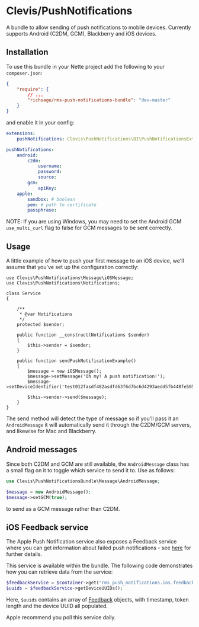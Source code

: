 # Clevis/PushNotifications

A bundle to allow sending of push notifications to mobile devices.  Currently supports Android (C2DM, GCM), Blackberry and iOS devices.

## Installation

To use this bundle in your Nette project add the following to your `composer.json`:

```json
{
    "require": {
        // ...
        "richsage/rms-push-notifications-bundle": "dev-master"
    }
}
```

and enable it in your config:

```yml
extensions:
	pushNotifications: Clevis\PushNotifications\DI\PushNotificationsExtension

pushNotifications:
    android:
        c2dm:
            username:
            password:
            source:
        gcm:
            apiKey:
    apple:
        sandbox: # boolean
        pem: # path to certificate
        passphrase:
```


NOTE: If you are using Windows, you may need to set the Android GCM `use_multi_curl` flag to false for GCM messages to be sent correctly.

## Usage

A little example of how to push your first message to an iOS device, we'll assume that you've set up the configuration correctly:

    use Clevis\PushNotifications\Message\iOSMessage;
    use Clevis\PushNotifications\Notifications;

    class Service
    {

	    /**
	     * @var Notifications
	     */
	    protected $sender;

        public function __construct(Notifications $sender)
        {
            $this->sender = $sender;
        }

        public function sendPushNotificationExample()
        {
            $message = new iOSMessage();
            $message->setMessage('Oh my! A push notification!');
            $message->setDeviceIdentifier('test012fasdf482asdfd63f6d7bc6d4293aedd5fb448fe505eb4asdfef8595a7');

            $this->sender->send($message);
        }
    }

The send method will detect the type of message so if you'll pass it an `AndroidMessage` it will automatically send it through the C2DM/GCM servers, and likewise for Mac and Blackberry.

## Android messages

Since both C2DM and GCM are still available, the `AndroidMessage` class has a small flag on it to toggle which service to send it to.  Use as follows:

```php
use Clevis\PushNotificationsBundle\Message\AndroidMessage;

$message = new AndroidMessage();
$message->setGCM(true);
```

to send as a GCM message rather than C2DM.

## iOS Feedback service

The Apple Push Notification service also exposes a Feedback service where you can get information about failed push notifications - see [here](https://developer.apple.com/library/ios/documentation/NetworkingInternet/Conceptual/RemoteNotificationsPG/Chapters/CommunicatingWIthAPS.html#//apple_ref/doc/uid/TP40008194-CH101-SW3) for further details.

This service is available within the bundle.  The following code demonstrates how you can retrieve data from the service:

```php
$feedbackService = $container->get("rms_push_notifications.ios.feedback");
$uuids = $feedbackService->getDeviceUUIDs();
```

Here, `$uuids` contains an array of [Feedback](https://github.com/richsage/RMSPushNotificationsBundle/blob/master/Device/iOS/Feedback.php) objects, with timestamp, token length and the device UUID all populated.

Apple recommend you poll this service daily.
